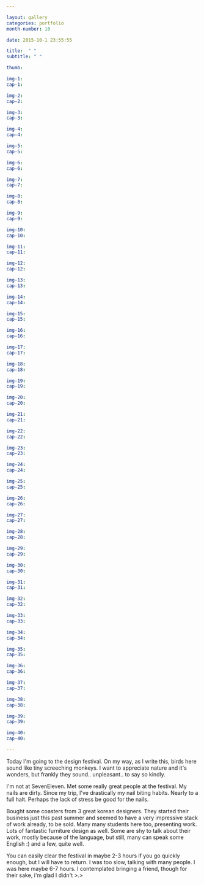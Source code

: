 ```yaml
---

layout: gallery
categories: portfolio
month-number: 10

date: 2015-10-1 23:55:55

title:  " "
subtitle: " "

thumb:	

img-1:	
cap-1:	

img-2:	
cap-2:	

img-3:	
cap-3: 	

img-4:	
cap-4:	

img-5:	
cap-5:	

img-6:	
cap-6:	

img-7:	
cap-7:	

img-8:	
cap-8:	

img-9:	
cap-9:	

img-10:	
cap-10:	

img-11:	
cap-11:	

img-12:	
cap-12:	

img-13:	
cap-13:	

img-14:	
cap-14:	

img-15:	
cap-15:	

img-16:	
cap-16:	

img-17:	
cap-17:	

img-18:	
cap-18:	

img-19:	
cap-19:	

img-20:	
cap-20:	

img-21:	
cap-21:	

img-22:	
cap-22:	

img-23:	
cap-23:	

img-24:	
cap-24:	

img-25:	
cap-25:	

img-26:	
cap-26:	

img-27:	
cap-27:	

img-28:	
cap-28:	

img-29:	
cap-29:	

img-30:	
cap-30:	

img-31:	
cap-31:	

img-32:	
cap-32:	

img-33:	
cap-33:	

img-34:	
cap-34:	

img-35:	
cap-35:	

img-36:	
cap-36:	

img-37:	
cap-37:	

img-38:	
cap-38:	

img-39:	
cap-39:	

img-40:	
cap-40:	

---
```


Today I'm going to the design festival. On my way, as I write this, birds here sound like tiny screeching monkeys. I want to appreciate nature and it's wonders, but frankly they sound.. unpleasant.. to say so kindly. 

I'm not at SevenEleven. Met some really great people at the festival. My nails are dirty. Since my trip, I've drastically my nail biting habits. Nearly to a full halt. Perhaps the lack of stress be good for the nails. 

Bought some coasters from 3 great korean designers. They started their business just this past summer and seemed to have a very impressive stack of work already, to be sold. Many many students here too, presenting work. Lots of fantastic furniture design as well. Some are shy to talk about their work, mostly because of the language, but still, many can speak some English :) and a few, quite well.  

You can easily clear the festival in maybe 2-3 hours if you go quickly enough, but I will have to return. I was too slow, talking with many people. I was here maybe 6-7 hours. I contemplated bringing a friend, though for their sake, i'm glad I didn't >.> 

